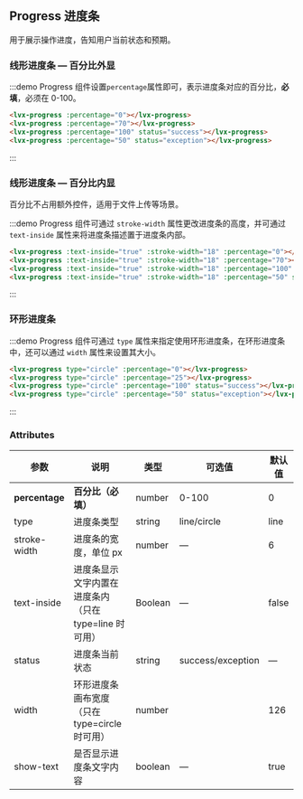 <style>
  .demo-box.demo-progress {
    .lvx-progress--line {
      margin-bottom: 15px;
      width: 350px;
    }
    .lvx-progress--circle {
      margin-right: 15px;
    }
  }
</style>

## Progress 进度条

用于展示操作进度，告知用户当前状态和预期。

### 线形进度条 — 百分比外显

:::demo Progress 组件设置`percentage`属性即可，表示进度条对应的百分比，**必填**，必须在 0-100。

```html
<lvx-progress :percentage="0"></lvx-progress>
<lvx-progress :percentage="70"></lvx-progress>
<lvx-progress :percentage="100" status="success"></lvx-progress>
<lvx-progress :percentage="50" status="exception"></lvx-progress>
```
:::

### 线形进度条 — 百分比内显

百分比不占用额外控件，适用于文件上传等场景。

:::demo Progress 组件可通过 `stroke-width` 属性更改进度条的高度，并可通过 `text-inside` 属性来将进度条描述置于进度条内部。

```html
<lvx-progress :text-inside="true" :stroke-width="18" :percentage="0"></lvx-progress>
<lvx-progress :text-inside="true" :stroke-width="18" :percentage="70"></lvx-progress>
<lvx-progress :text-inside="true" :stroke-width="18" :percentage="100" status="success"></lvx-progress>
<lvx-progress :text-inside="true" :stroke-width="18" :percentage="50" status="exception"></lvx-progress>
```
:::

### 环形进度条

:::demo Progress 组件可通过 `type` 属性来指定使用环形进度条，在环形进度条中，还可以通过 `width` 属性来设置其大小。

```html
<lvx-progress type="circle" :percentage="0"></lvx-progress>
<lvx-progress type="circle" :percentage="25"></lvx-progress>
<lvx-progress type="circle" :percentage="100" status="success"></lvx-progress>
<lvx-progress type="circle" :percentage="50" status="exception"></lvx-progress>
```
:::

### Attributes
| 参数          | 说明            | 类型            | 可选值                 | 默认值   |
|-------------  |---------------- |---------------- |---------------------- |-------- |
| **percentage** | **百分比（必填）**   | number          |     0-100          |     0    |
| type          | 进度条类型           | string         | line/circle | line |
| stroke-width  | 进度条的宽度，单位 px | number          | — | 6 |
| text-inside  | 进度条显示文字内置在进度条内（只在 type=line 时可用） | Boolean | — | false |
| status  | 进度条当前状态 | string | success/exception | — |
| width  | 环形进度条画布宽度（只在 type=circle 时可用） | number |  | 126 |
| show-text  | 是否显示进度条文字内容 | boolean | — | true |
